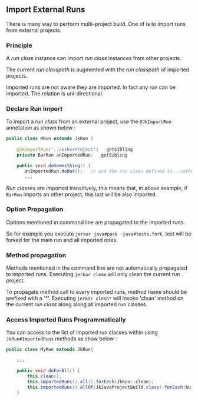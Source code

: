 ## Import External Runs

There is many way to perform multi-project build. One of is to import runs from external projects.

### Principle

A _run class_ instance can import _run class_ instances from other projects. 

The current _run classpath_ is augmented with the _run classpath_ of imported projects.

Imported runs are not aware they are imported. In fact any run can be imported. The relation is uni-directional.

### Declare Run Import

To import a _run class_ from an external project, use the `@JkImportRun` annotation as shown below :  

```Java
public class MRun extends JkRun {
    
    @JkImportRun("../otherProject")   getSibling
    private BarRun anImportedRun;   getSibling

    public void doSomesthing() {
       anImportedRun.doBar();   // use the run class defined in ../otherProject
       ...
```

_Run classes_ are imported transitively, this means that, in above example, if `BarRun` imports an other project, this 
last will be also imported. 

### Option Propagation

Options mentioned in command line are propagated to the imported runs. 

So for example you execute `jerkar java#pack -java#tests.fork`, test will be forked for the main run and all imported ones.

### Method propagation

Methods mentioned in the command line are not automatically propagated to imported runs. Executing `jerkar clean` will 
only clean the current run project.

To propagate method call to every imported runs, method name should be prefixed with a '*'. Executing `jerkar clean*` will 
invoke 'clean' method on the current _run class_ along along all imported run classes.

### Access Imported Runs Programmatically

You can access to the list of imported run classes within using `JkRun#ImportedRuns` methods as show below :

```Java
public class MyRun extends JkRun{

    ...

    public void doForAll() {
        this.clean();
        this.importedRuns().all().forEach(JkRun::clean);
        this.importedRuns().allOf(JkJavaProjectBuild.class).forEach(build -> build.java().pack());
    }
```

